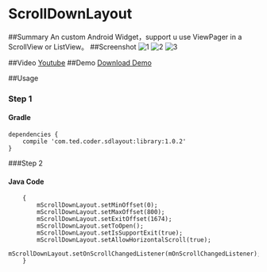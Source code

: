 # ScrollDownLayout
##Summary
An custom Android Widget，support u use ViewPager in a ScrollView or ListView。
##Screenshot
![1](https://github.com/xiongwei-git/ScrollDownLayout/blob/master/Art/Screenshot_1.png)
![2](https://github.com/xiongwei-git/ScrollDownLayout/blob/master/Art/Screenshot_2.png)
![3](https://github.com/xiongwei-git/ScrollDownLayout/blob/master/Art/Screenshot_3.png)

##Video
[Youtube](https://youtu.be/YVO7dljmwpw)
##Demo
[Download Demo](https://github.com/xiongwei-git/ScrollDownLayout/blob/master/Art/app-debug.apk)

##Usage
### Step 1
#### Gradle
```
dependencies {
    compile 'com.ted.coder.sdlayout:library:1.0.2'
}
```
###Step 2
#### Java Code
```
	{
		mScrollDownLayout.setMinOffset(0);
        mScrollDownLayout.setMaxOffset(800);
        mScrollDownLayout.setExitOffset(1674);
        mScrollDownLayout.setToOpen();
        mScrollDownLayout.setIsSupportExit(true);
        mScrollDownLayout.setAllowHorizontalScroll(true);
        mScrollDownLayout.setOnScrollChangedListener(mOnScrollChangedListener);
    }
		
```
